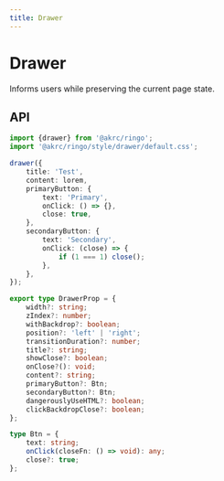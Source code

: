 ```yaml
---
title: Drawer
---
```


<script setup>
import Drawer from "./demo/Drawer.vue"
</script>

# Drawer

Informs users while preserving the current page state.

<Drawer />

## API

```ts
import {drawer} from '@akrc/ringo';
import '@akrc/ringo/style/drawer/default.css';

drawer({
    title: 'Test',
    content: lorem,
    primaryButton: {
        text: 'Primary',
        onClick: () => {},
        close: true,
    },
    secondaryButton: {
        text: 'Secondary',
        onClick: (close) => {
            if (1 === 1) close();
        },
    },
});
```

```ts
export type DrawerProp = {
    width?: string;
    zIndex?: number;
    withBackdrop?: boolean;
    position?: 'left' | 'right';
    transitionDuration?: number;
    title?: string;
    showClose?: boolean;
    onClose?(): void;
    content?: string;
    primaryButton?: Btn;
    secondaryButton?: Btn;
    dangerouslyUseHTML?: boolean;
    clickBackdropClose?: boolean;
};

type Btn = {
    text: string;
    onClick(closeFn: () => void): any;
    close?: true;
};
```
